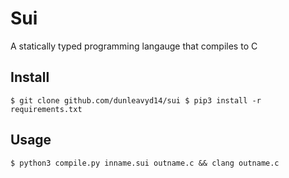 # Sui
A statically typed programming langauge that compiles to C

## Install
``$ git clone github.com/dunleavyd14/sui
  $ pip3 install -r requirements.txt``
  
## Usage

``$ python3 compile.py inname.sui outname.c && clang outname.c``
